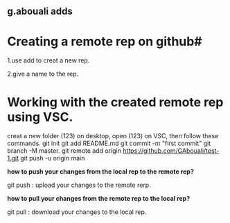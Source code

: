 ## g.abouali adds ##



# Creating a remote rep on github#

1.use add to creat a new rep.

2.give a name to the rep.

# Working with the created remote rep using VSC. #

creat a new folder (123) on desktop, open (123) on VSC, then follow these commands.
git init
git add README.md
git commit -m "first commit"
git branch -M master.
git remote add origin https://github.com/GAbouali/test-1.git
git push -u origin main

__how to push your changes from the local rep to the remote rep?__

git push : upload your changes to the remote rerp.

__how to pull your changes from the remote rep to the local rep?__

git pull : download your changes to the local rep.

